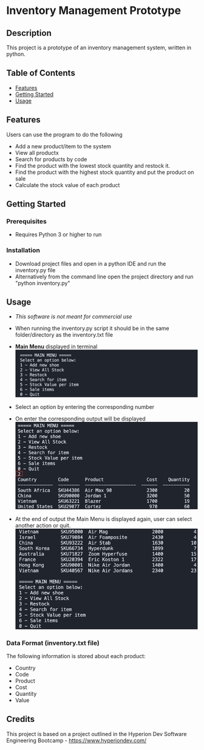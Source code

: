# Inventory Management Prototype

## Description
This project is a prototype of an inventory management system, written in python. 

## Table of Contents
* [Features](https://github.com/Kimita-R/inventory-management-prototype/edit/master/README.md#features)
* [Getting Started](https://github.com/Kimita-R/inventory-management-prototype/edit/master/README.md#getting-started)
* [Usage](https://github.com/Kimita-R/inventory-management-prototype/edit/master/README.md#usage)

## Features
Users can use the program to do the following
* Add a new product/item to the system
* View all productx
* Search for products by code 
* Find the product with the lowest stock quantity and restock it. 
* Find the product with the highest stock quantity and put the product on sale
* Calculate the stock value of each product

## Getting Started

### Prerequisites
* Requires Python 3 or higher to run

### Installation
* Download project files and open in a python IDE and run the inventory.py file 
* Alternatively from the command line open the project directory and run "python inventory.py" 

## Usage
* *This software is not meant for commercial use*
* When running the inventory.py script it should be in the same folder/directory as the inventory.txt file
* **Main Menu** displayed in terminal
![Screenshot of main menu.](https://github.com/Kimita-R/inventory-management-prototype/blob/master/assets/main-menu-display.jpg)

* Select an option by entering the corresponding number
* On enter the corresponding output will be displayed
![Screenshot of adding a new product.](https://github.com/Kimita-R/inventory-management-prototype/blob/master/assets/choose-option.jpg)

* At the end of output the Main Menu is displayed again, user can select another action or quit. 
![Screenshot of adding a new product.](https://github.com/Kimita-R/inventory-management-prototype/blob/master/assets/choose-option-2.jpg)

### Data Format (inventory.txt file)
The following information is stored about each product: 
* Country
* Code
* Product
* Cost
* Quantity
* Value

## Credits
This project is based on a project outlined in the Hyperion Dev Software Engineering Bootcamp - https://www.hyperiondev.com/


